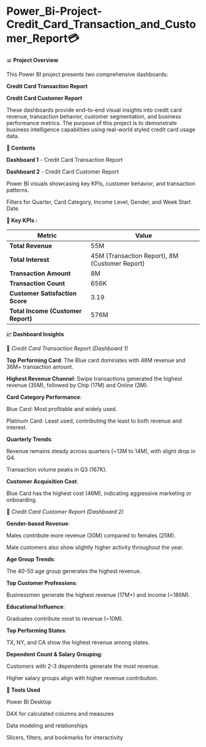 # Power_Bi-Project-Credit_Card_Transaction_and_Customer_Report💳

📊 **Project Overview**

This Power BI project presents two comprehensive dashboards:

**Credit Card Transaction Report**

**Credit Card Customer Report**

These dashboards provide end-to-end visual insights into credit card revenue, transaction behavior, customer segmentation, and business performance metrics. The purpose of this project is to demonstrate business intelligence capabilities using real-world styled credit card usage data.

**📁 Contents**

**Dashboard 1** - Credit Card Transaction Report

**Dashboard 2** - Credit Card Customer Report

Power BI visuals showcasing key KPIs, customer behavior, and transaction patterns.

Filters for Quarter, Card Category, Income Level, Gender, and Week Start Date.

**📌 Key KPIs :**

| Metric                             | Value                                          |
| ---------------------------------- | ---------------------------------------------- |
| **Total Revenue**                  | 55M                                            |
| **Total Interest**                 | 45M (Transaction Report), 8M (Customer Report) |
| **Transaction Amount**             | 8M                                             |
| **Transaction Count**              | 656K                                           |
| **Customer Satisfaction Score**    | 3.19                                           |
| **Total Income (Customer Report)** | 576M                                           |


**📈 Dashboard Insights**

🔷 _Credit Card Transaction Report (Dashboard 1)_

**Top Performing Card**: The Blue card dominates with 46M revenue and 36M+ transaction amount.

**Highest Revenue Channel**: Swipe transactions generated the highest revenue (35M), followed by Chip (17M) and Online (3M).

**Card Category Performance**:

Blue Card: Most profitable and widely used.

Platinum Card: Least used, contributing the least to both revenue and interest.

**Quarterly Trends**:

Revenue remains steady across quarters (~13M to 14M), with slight drop in Q4.

Transaction volume peaks in Q3 (167K).

**Customer Acquisition Cost**:

Blue Card has the highest cost (46M), indicating aggressive marketing or onboarding.

🔶 _Credit Card Customer Report (Dashboard 2)_

**Gender-based Revenue**:

Males contribute more revenue (30M) compared to females (25M).

Male customers also show slightly higher activity throughout the year.

**Age Group Trends**:

The 40-50 age group generates the highest revenue.

**Top Customer Professions**:

Businessmen generate the highest revenue (17M+) and income (~186M).

**Educational Influence**:

Graduates contribute most to revenue (~10M).

**Top Performing States**:

TX, NY, and CA show the highest revenue among states.

**Dependent Count & Salary Grouping**:

Customers with 2-3 dependents generate the most revenue.

Higher salary groups align with higher revenue contribution.

**💼 Tools Used**

Power BI Desktop

DAX for calculated columns and measures

Data modeling and relationships

Slicers, filters, and bookmarks for interactivity
